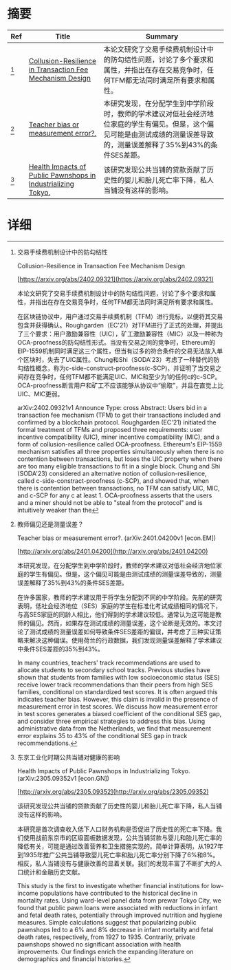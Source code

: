 # 摘要

| Ref | Title | Summary |
| --- | --- | --- |
| [^1] | [Collusion-Resilience in Transaction Fee Mechanism Design](https://arxiv.org/abs/2402.09321) | 本论文研究了交易手续费机制设计中的防勾结性问题，讨论了多个要求和属性，并指出在存在交易竞争时，任何TFM都无法同时满足所有要求和属性。 |
| [^2] | [Teacher bias or measurement error?.](http://arxiv.org/abs/2401.04200) | 本研究发现，在分配学生到中学阶段时，教师的学术建议对低社会经济地位家庭的学生有偏见。但是，这个偏见可能是由测试成绩的测量误差导致的，测量误差解释了35%到43%的条件SES差距。 |
| [^3] | [Health Impacts of Public Pawnshops in Industrializing Tokyo.](http://arxiv.org/abs/2305.09352) | 该研究发现公共当铺的贷款贡献了历史性的婴儿和胎儿死亡率下降，私人当铺没有这样的影响。 |

# 详细

[^1]: 交易手续费机制设计中的防勾结性

    Collusion-Resilience in Transaction Fee Mechanism Design

    [https://arxiv.org/abs/2402.09321](https://arxiv.org/abs/2402.09321)

    本论文研究了交易手续费机制设计中的防勾结性问题，讨论了多个要求和属性，并指出在存在交易竞争时，任何TFM都无法同时满足所有要求和属性。

    

    在区块链协议中，用户通过交易手续费机制（TFM）进行竞标，以便将其交易包含并获得确认。Roughgarden（EC'21）对TFM进行了正式的处理，并提出了三个要求：用户激励兼容性（UIC），矿工激励兼容性（MIC）以及一种称为OCA-proofness的防勾结性形式。当没有交易之间的竞争时，Ethereum的EIP-1559机制同时满足这三个属性，但当有过多的符合条件的交易无法放入单个区块时，失去了UIC属性。Chung和Shi（SODA'23）考虑了一种替代的防勾结性概念，称为c-side-construct-proofness(c-SCP)，并证明了当交易之间存在竞争时，任何TFM都不能满足UIC、MIC和至少为1的任何c的c-SCP。OCA-proofness断言用户和矿工不应该能够从协议中“偷取”，并且在直觉上比UIC、MIC更弱。

    arXiv:2402.09321v1 Announce Type: cross Abstract: Users bid in a transaction fee mechanism (TFM) to get their transactions included and confirmed by a blockchain protocol. Roughgarden (EC'21) initiated the formal treatment of TFMs and proposed three requirements: user incentive compatibility (UIC), miner incentive compatibility (MIC), and a form of collusion-resilience called OCA-proofness. Ethereum's EIP-1559 mechanism satisfies all three properties simultaneously when there is no contention between transactions, but loses the UIC property when there are too many eligible transactions to fit in a single block. Chung and Shi (SODA'23) considered an alternative notion of collusion-resilience, called c-side-constract-proofness (c-SCP), and showed that, when there is contention between transactions, no TFM can satisfy UIC, MIC, and c-SCP for any c at least 1. OCA-proofness asserts that the users and a miner should not be able to "steal from the protocol" and is intuitively weaker than the
    
[^2]: 教师偏见还是测量误差？

    Teacher bias or measurement error?. (arXiv:2401.04200v1 [econ.EM])

    [http://arxiv.org/abs/2401.04200](http://arxiv.org/abs/2401.04200)

    本研究发现，在分配学生到中学阶段时，教师的学术建议对低社会经济地位家庭的学生有偏见。但是，这个偏见可能是由测试成绩的测量误差导致的，测量误差解释了35%到43%的条件SES差距。

    

    在许多国家，教师的学术建议用于将学生分配到不同的中学阶段。先前的研究表明，低社会经济地位（SES）家庭的学生在标准化考试成绩相同的情况下，与高SES家庭的同龄人相比，他们得到的学术建议较低。通常认为这可能是教师的偏见。然而，如果存在测试成绩的测量误差，这个论断是无效的。本文讨论了测试成绩的测量误差如何导致条件SES差距的偏误，并考虑了三种实证策略来解决这种偏误。使用荷兰的行政数据，我们发现测量误差解释了学术建议中条件SES差距的35%到43%。

    In many countries, teachers' track recommendations are used to allocate students to secondary school tracks. Previous studies have shown that students from families with low socioeconomic status (SES) receive lower track recommendations than their peers from high SES families, conditional on standardized test scores. It is often argued this indicates teacher bias. However, this claim is invalid in the presence of measurement error in test scores. We discuss how measurement error in test scores generates a biased coefficient of the conditional SES gap, and consider three empirical strategies to address this bias. Using administrative data from the Netherlands, we find that measurement error explains 35 to 43% of the conditional SES gap in track recommendations.
    
[^3]: 东京工业化时期公共当铺对健康的影响

    Health Impacts of Public Pawnshops in Industrializing Tokyo. (arXiv:2305.09352v1 [econ.GN])

    [http://arxiv.org/abs/2305.09352](http://arxiv.org/abs/2305.09352)

    该研究发现公共当铺的贷款贡献了历史性的婴儿和胎儿死亡率下降，私人当铺没有这样的影响。

    

    本研究是首次调查收入低下人口财务机构是否促进了历史性的死亡率下降。我们使用战前东京市的区级面板数据发现，公共当铺贷款与婴儿和胎儿死亡率的降低有关，可能是通过改善营养和卫生措施实现的。简单计算表明，从1927年到1935年推广公共当铺导致婴儿死亡率和胎儿死亡率分别下降了6%和8%。相反，私人当铺没有与健康改善的显着关联。我们的发现丰富了不断扩大的人口统计和金融历史文献。

    This study is the first to investigate whether financial institutions for low-income populations have contributed to the historical decline in mortality rates. Using ward-level panel data from prewar Tokyo City, we found that public pawn loans were associated with reductions in infant and fetal death rates, potentially through improved nutrition and hygiene measures. Simple calculations suggest that popularizing public pawnshops led to a 6% and 8% decrease in infant mortality and fetal death rates, respectively, from 1927 to 1935. Contrarily, private pawnshops showed no significant association with health improvements. Our findings enrich the expanding literature on demographics and financial histories.
    

